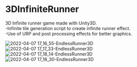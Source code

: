 # 3DInfiniteRunner
3D Infinite runner game made with Unity3D.
<br>-Infinite tile generation script to create infinite runner effect.
<br>-Use of URP and post processing effects for better graphics.

![2022-04-07 17_16_55-EndlessRunner3D](https://user-images.githubusercontent.com/71116433/162192323-2baa3c11-7b78-4338-b41f-05bdcec14cd6.png)
![2022-04-07 17_17_33-EndlessRunner3D](https://user-images.githubusercontent.com/71116433/162192333-c0013482-ab5a-41d0-a889-4dca48db0614.png)
![2022-04-07 17_18_14-EndlessRunner3D](https://user-images.githubusercontent.com/71116433/162192340-305f9fc8-ae33-4069-a817-4863c8dc2dc5.png)
![2022-04-07 17_18_30-EndlessRunner3D](https://user-images.githubusercontent.com/71116433/162192344-2156a9e7-7c07-4260-bb37-510e2ab548e3.png)
